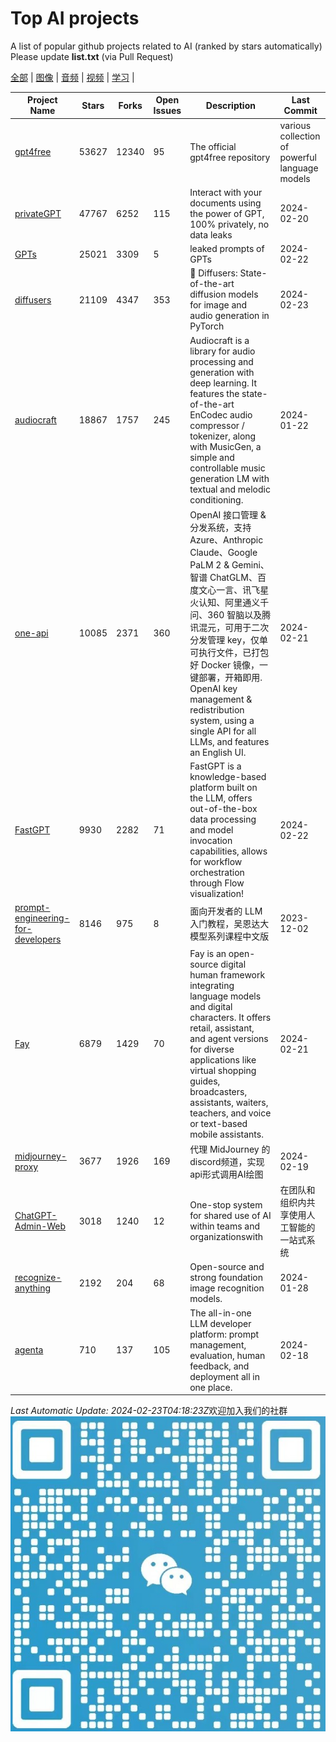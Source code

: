 # Top AI projects
A list of popular github projects related to AI (ranked by stars automatically)
Please update **list.txt** (via Pull Request)

<a href="./README.md">全部</a> |   <a href="./READMEpicture.md">图像</a> |   <a href="./READMEaudio.md">音频</a> | <a href="./READMEvideo.md">视频</a> | <a href="./READMElearn.md">学习</a> | 

| Project Name | Stars | Forks | Open Issues | Description | Last Commit |
| ------------ | ----- | ----- | ----------- | ----------- | ----------- |
| [gpt4free](https://github.com/xtekky/gpt4free) | 53627 | 12340 | 95 | The official gpt4free repository | various collection of powerful language models | 2024-02-23 |
| [privateGPT](https://github.com/imartinez/privateGPT) | 47767 | 6252 | 115 | Interact with your documents using the power of GPT, 100% privately, no data leaks | 2024-02-20 |
| [GPTs](https://github.com/linexjlin/GPTs) | 25021 | 3309 | 5 | leaked prompts of GPTs | 2024-02-22 |
| [diffusers](https://github.com/huggingface/diffusers) | 21109 | 4347 | 353 | 🤗 Diffusers: State-of-the-art diffusion models for image and audio generation in PyTorch | 2024-02-23 |
| [audiocraft](https://github.com/facebookresearch/audiocraft) | 18867 | 1757 | 245 | Audiocraft is a library for audio processing and generation with deep learning. It features the state-of-the-art EnCodec audio compressor / tokenizer, along with MusicGen, a simple and controllable music generation LM with textual and melodic conditioning. | 2024-01-22 |
| [one-api](https://github.com/songquanpeng/one-api) | 10085 | 2371 | 360 | OpenAI 接口管理 & 分发系统，支持 Azure、Anthropic Claude、Google PaLM 2 & Gemini、智谱 ChatGLM、百度文心一言、讯飞星火认知、阿里通义千问、360 智脑以及腾讯混元，可用于二次分发管理 key，仅单可执行文件，已打包好 Docker 镜像，一键部署，开箱即用. OpenAI key management & redistribution system, using a single API for all LLMs, and features an English UI. | 2024-02-21 |
| [FastGPT](https://github.com/labring/FastGPT) | 9930 | 2282 | 71 | FastGPT is a knowledge-based platform built on the LLM, offers out-of-the-box data processing and model invocation capabilities, allows for workflow orchestration through Flow visualization! | 2024-02-22 |
| [prompt-engineering-for-developers](https://github.com/datawhalechina/prompt-engineering-for-developers) | 8146 | 975 | 8 | 面向开发者的 LLM 入门教程，吴恩达大模型系列课程中文版 | 2023-12-02 |
| [Fay](https://github.com/xszyou/Fay) | 6879 | 1429 | 70 | Fay is an open-source digital human framework integrating language models and digital characters. It offers retail, assistant, and agent versions for diverse applications like virtual shopping guides, broadcasters, assistants, waiters, teachers, and voice or text-based mobile assistants. | 2024-02-21 |
| [midjourney-proxy](https://github.com/novicezk/midjourney-proxy) | 3677 | 1926 | 169 | 代理 MidJourney 的discord频道，实现api形式调用AI绘图 | 2024-02-19 |
| [ChatGPT-Admin-Web](https://github.com/AprilNEA/ChatGPT-Admin-Web) | 3018 | 1240 | 12 | One-stop system for shared use of AI within teams and organizationswith | 在团队和组织内共享使用人工智能的一站式系统 | 2023-12-27 |
| [recognize-anything](https://github.com/xinyu1205/recognize-anything) | 2192 | 204 | 68 | Open-source and strong foundation image recognition models. | 2024-01-28 |
| [agenta](https://github.com/Agenta-AI/agenta) | 710 | 137 | 105 | The all-in-one LLM developer platform: prompt management, evaluation, human feedback, and deployment all in one place. | 2024-02-18 |

*Last Automatic Update: 2024-02-23T04:18:23Z*欢迎加入我们的社群 ![](https://raw.githubusercontent.com/mouuii/picture/master/weichat.jpg) 